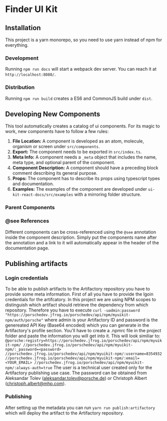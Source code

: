 # Finder UI Kit

## Installation

This project is a yarn monorepo, so you need to use yarn instead of npm for everything.

### Development

Running `npm run docs` will start a webpack dev server. You can reach it at `http://localhost:8080/`.

### Distribution

Running `npm run build` creates a ES6 and CommonJS build under `dist`.

## Developing New Components

This tool automatically creates a catalog of ui components. For its magic to work, new components have to follow a few rules:

1. **File Location:** A component is developed as an atom, molecule, organism or screen under `src/components`.
1. **Export:** The component needs to be exported in `src/index.ts`.
1. **Meta Info:** A component needs a `_meta` object that includes the name, meta type, and optional parent of the component.
1. **Component Description:** A component should have a preceding block comment describing its general purpose.
1. **Props:** The component has to describe its props using typescript types and documentation.
1. **Examples:** The examples of the component are developed under `ui-kit-react-docs/src/examples` with a mirroring folder structure.

### Parent Components

### @see References

Different components can be cross-referenced using the `@see` annotation inside the component description.
Simply put the components name after the annotation and a link to it will automatically appear in the header of the documentation page.

## Publishing artifacts

### Login credentials
To be able to publish artifacts to the Artifactory repository you have to provide some meta information. First of all you have to provide the lgoin credentials for the artifcatory. In this project we are using NPM scopes to distinguish which artifact should retrieve the dependency from which repository. Therefore you have to execute `curl -uadmin:password "https://porschedev.jfrog.io/porschedev/api/npm/myuikit-npm/auth/porsche"` where admin is your Artifactory ID and password is the genereated API Key (Base64 encoded) which you can generate in the Artifactory's profile section. You'll have to create a .npmrc file in the project folder and paste the information you will get into it. This will look similiar to:
`@porsche:registry=https://porschedev.jfrog.io/porschedev/api/npm/myuikit-npm/
 //porschedev.jfrog.io/porschedev/api/npm/myuikit-npm/:_password=<password>
 //porschedev.jfrog.io/porschedev/api/npm/myuikit-npm/:username=8354932
 //porschedev.jfrog.io/porschedev/api/npm/myuikit-npm/:email=<YOUR_EMAIL>
 //porschedev.jfrog.io/porschedev/api/npm/myuikit-npm/:always-auth=true`
 The user is a technical user created only for the Artifactory publishing use case.
 The password can be obtained from Aleksandar Tolev (aleksandar.tolev@porsche.de) or Christoph Albert (christoph.albert@mhp.com).

### Publishing
 After setting up the metadata you can run `yarn run publish:artifactory` which will deploy the artifact to the Artifactory repository.
